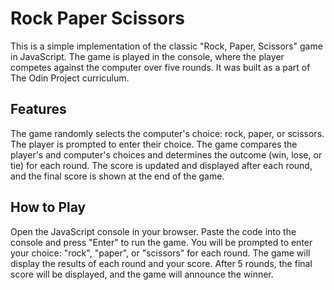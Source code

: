 # Rock Paper Scissors
This is a simple implementation of the classic "Rock, Paper, Scissors" game in JavaScript. The game is played in the console, where the player competes against the computer over five rounds. It was built as a part of The Odin Project curriculum.


## Features
The game randomly selects the computer's choice: rock, paper, or scissors.
The player is prompted to enter their choice.
The game compares the player's and computer's choices and determines the outcome (win, lose, or tie) for each round.
The score is updated and displayed after each round, and the final score is shown at the end of the game.


## How to Play
Open the JavaScript console in your browser.
Paste the code into the console and press "Enter" to run the game.
You will be prompted to enter your choice: "rock", "paper", or "scissors" for each round.
The game will display the results of each round and your score.
After 5 rounds, the final score will be displayed, and the game will announce the winner.
